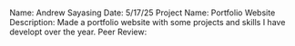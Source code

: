 ###
Name: Andrew Sayasing
Date: 5/17/25
Project Name: Portfolio Website
Description: Made a portfolio website with some projects and skills I have developt over the year.
Peer Review: